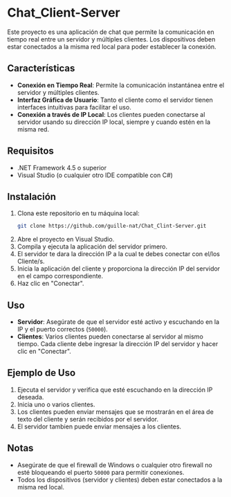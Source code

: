 # Chat_Client-Server

Este proyecto es una aplicación de chat que permite la comunicación en tiempo real entre un servidor y múltiples clientes. Los dispositivos deben estar conectados a la misma red local para poder establecer la conexión.

## Características

- **Conexión en Tiempo Real**: Permite la comunicación instantánea entre el servidor y múltiples clientes.
- **Interfaz Gráfica de Usuario**: Tanto el cliente como el servidor tienen interfaces intuitivas para facilitar el uso.
- **Conexión a través de IP Local**: Los clientes pueden conectarse al servidor usando su dirección IP local, siempre y cuando estén en la misma red.

## Requisitos

- .NET Framework 4.5 o superior
- Visual Studio (o cualquier otro IDE compatible con C#)

## Instalación

1. Clona este repositorio en tu máquina local:
   ```bash
   git clone https://github.com/guille-nat/Chat_Clint-Server.git

2. Abre el proyecto en Visual Studio.
3. Compila y ejecuta la aplicación del servidor primero.
4. El servidor te dara la dirección IP a la cual te debes conectar con el/los Cliente/s.
5. Inicia la aplicación del cliente y proporciona la dirección IP del servidor en el campo correspondiente.
6. Haz clic en "Conectar".

## Uso

- **Servidor**: Asegúrate de que el servidor esté activo y escuchando en la IP y el puerto correctos (`50000`).
- **Clientes**: Varios clientes pueden conectarse al servidor al mismo tiempo. Cada cliente debe ingresar la dirección IP del servidor y hacer clic en "Conectar".

## Ejemplo de Uso

1. Ejecuta el servidor y verifica que esté escuchando en la dirección IP deseada.
2. Inicia uno o varios clientes.
3. Los clientes pueden enviar mensajes que se mostrarán en el área de texto del cliente y serán recibidos por el servidor.
4. El servidor tambien puede enviar mensajes a los clientes.

## Notas

- Asegúrate de que el firewall de Windows o cualquier otro firewall no esté bloqueando el puerto `50000` para permitir conexiones.
- Todos los dispositivos (servidor y clientes) deben estar conectados a la misma red local.
